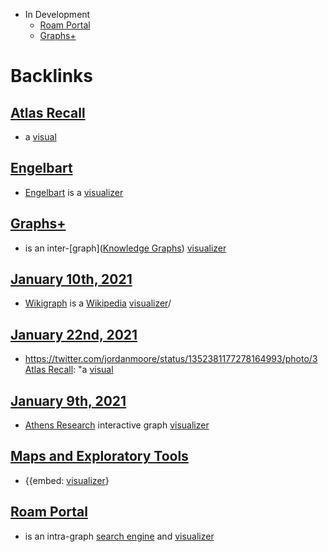 - In Development
    - [Roam Portal](<Roam Portal.md>) 
    - [Graphs+](<Graphs+.md>) 

# Backlinks
## [Atlas Recall](<Atlas Recall.md>)
- a [visual]([visualizer](<visualizer.md>))

## [Engelbart](<Engelbart.md>)
- [Engelbart](<Engelbart.md>) is a [visualizer](<visualizer.md>)

## [Graphs+](<Graphs+.md>)
- is an inter-[graph]([Knowledge Graphs](<Knowledge Graphs.md>)) [visualizer](<visualizer.md>)

## [January 10th, 2021](<January 10th, 2021.md>)
- [Wikigraph](<Wikigraph.md>) is a [Wikipedia](<Wikipedia.md>) [visualizer](<visualizer.md>)/

## [January 22nd, 2021](<January 22nd, 2021.md>)
- https://twitter.com/jordanmoore/status/1352381177278164993/photo/3 [Atlas Recall](<Atlas Recall.md>): "a [visual]([visualizer](<visualizer.md>))

## [January 9th, 2021](<January 9th, 2021.md>)
- [Athens Research](<Athens Research.md>) interactive graph [visualizer](<visualizer.md>)

## [Maps and Exploratory Tools](<Maps and Exploratory Tools.md>)
- {{embed: [visualizer](<visualizer.md>)}

## [Roam Portal](<Roam Portal.md>)
- is an intra-graph [search engine](<search engine.md>) and [visualizer](<visualizer.md>)

